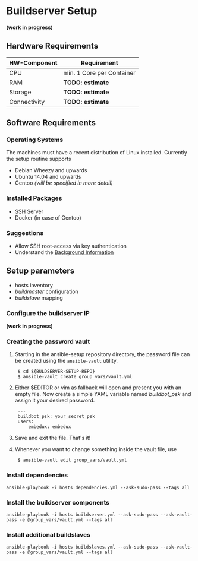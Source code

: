 # Buildserver Setup
**(work in progress)**

## Hardware Requirements

HW-Component | Requirement
--- | ---
CPU | min. 1 Core per Container
RAM | **TODO: estimate**
Storage | **TODO: estimate**
Connectivity | **TODO: estimate**


## Software Requirements
### Operating Systems
The machines must have a recent distribution of Linux installed.
Currently the setup routine supports
* Debian Wheezy and upwards
* Ubuntu 14.04 and upwards
* Gentoo *(will be specified in more detail)*

### Installed Packages
* SSH Server
* Docker (in case of Gentoo)

### Suggestions
* Allow SSH root-access via key authentication
* Understand the [Background Information](../background/background.md)

## Setup parameters
* hosts inventory
* *buildmaster* configuration
* *buildslave* mapping


### Configure the buildserver IP
**(work in progress)**


### Creating the password vault

1. Starting in the ansible-setup repository directory, the password file can be
   created using the ```ansible-vault``` utility.

        $ cd ${BULDSERVER-SETUP-REPO}
        $ ansible-vault create group_vars/vault.yml

1. Either $EDITOR or vim as fallback will open and present you with an empty
   file. Now create a simple YAML variable named *buildbot_psk* and assign it
   your desired password.

        ---
        buildbot_psk: your_secret_psk
        users:
            embedux: embedux

1. Save and exit the file. That's it!
1. Whenever you want to change something inside the vault file, use

        $ ansible-vault edit group_vars/vault.yml

### Install dependencies


```
ansible-playbook -i hosts dependencies.yml --ask-sudo-pass --tags all 
```

### Install the buildserver components

```
ansible-playbook -i hosts buildserver.yml --ask-sudo-pass --ask-vault-pass -e @group_vars/vault.yml --tags all
```

### Install additional buildslaves

```
ansible-playbook -i hosts buildslaves.yml --ask-sudo-pass --ask-vault-pass -e @group_vars/vault.yml --tags all
```
